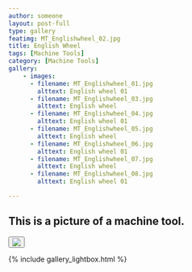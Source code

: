 ```yaml
---
author: someone
layout: post-full
type: gallery
featimg: MT_Englishwheel_02.jpg
title: English Wheel
tags: [Machine Tools]
category: [Machine Tools]
gallery:
    - images:
      - filename: MT_Englishwheel_01.jpg
        alttext: English wheel 01
      - filename: MT_Englishwheel_03.jpg
        alttext: English wheel
      - filename: MT_Englishwheel_04.jpg
        alttext: English wheel 01
      - filename: MT_Englishwheel_05.jpg
        alttext: English wheel
      - filename: MT_Englishwheel_06.jpg
        alttext: English wheel 01
      - filename: MT_Englishwheel_07.jpg
        alttext: English wheel
      - filename: MT_Englishwheel_08.jpg
        alttext: English wheel 01

---
```

This is a picture of a machine tool.
---
<button id="close-image" onclick="location.href='http://www.paypal.com'"><img src="https://www.paypalobjects.com/webstatic/en_US/i/buttons/buy-logo-large.png"></button>


{% include gallery_lightbox.html %}
